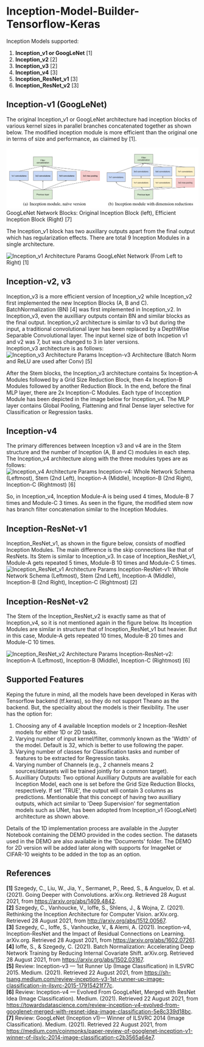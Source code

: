 # Inception-Model-Builder-Tensorflow-Keras
Inception Models supported: 
1. **Inception_v1 or GoogLeNet** [1]  
4. **Inception_v2** [2]
3. **Inception_v3** [2]  
4. **Inception_v4** [3]  
5. **Inception_ResNet_v1** [3]  
6. **Inception_ResNet_v2** [3]  

## Inception-v1 (GoogLeNet)  
The original Inception_v1 or GoogLeNet architecture had inception blocks of various kernel sizes in parallel branches concatenated together as shown below. The modified inception module is more efficient than the original one in terms of size and performance, as claimed by [1]. 

![GoogLeNet Blocks](https://github.com/Sakib1263/Inception-InceptionResNet-1D-2D-Tensorflow-Keras/blob/main/Documents/Images/GoogLeNet_Blocks.png "Inception_v1 Blocks") GoogLeNet Network Blocks: Original Inception Block (left), Efficient Inception Block (Right) [7]  

The Inception_v1 block has two auxillary outputs apart from the final output which has regularization effects. There are total 9 Inception Modules in a single architecture.

![Inception_v1 Architecture Params](https://github.com/Sakib1263/Inception-Model-Builder-Tensorflow-Keras/blob/main/Documents/Images/Inception_v1.png "Inception_v1 Architecture") GoogLeNet Network (From Left to Right) [1]  

## Inception-v2, v3
Inception_v3 is a more efficient version of Inception_v2 while Inception_v2 first implemented the new Inception Blocks (A, B and C). BatchNormalization (BN) [4] was first implemented in Inception_v2. In Inception_v3, even the auxilliary outputs contain BN and similar blocks as the final output. Inception_v2 architecture is similar to v3 but during the input, a traditional convolutional layer has been replaced by a DepthWise Separable Convolutional layer. The input kernel size of both Incpetion v1 and v2 was 7, but was changed to 3 in later versions.  
Inception_v3 architecture is as follows:  
![Inception_v3 Architecture Params](https://github.com/Sakib1263/Inception-Model-Builder-Tensorflow-Keras/blob/main/Documents/Images/Inception_v3.png "Inception_v3 Architecture") 
Inception-v3 Architecture (Batch Norm and ReLU are used after Conv) [5]  

After the Stem blocks, the Inception_v3 architecture contains 5x Inception-A Modules followed by a Grid Size Reduction Block, then 4x Inception-B Modules followed by another Reduction Block. In the end, before the final MLP layer, there are 2x Inception-C Modules. Each type of Incception Module has been depicted in the image below for Inception_v4. The MLP layer contains Global Pooling, Flattening and final Dense layer selective for Classification or Regression tasks.  

## Inception-v4  
The primary differences between Inception v3 and v4 are in the Stem structure and the number of Inception (A, B and C) modules in each step. The Inception_v4 architecture along with the three modules types are as follows:  
![Inception_v4 Architecture Params](https://github.com/Sakib1263/Inception-Model-Builder-Tensorflow-Keras/blob/main/Documents/Images/Inception_v4.png "Inception_v4 Architecture")  Inception-v4: Whole Network Schema (Leftmost), Stem (2nd Left), Inception-A (Middle), Inception-B (2nd Right), Inception-C (Rightmost) [6]

So, in Inception_v4, Inception Module-A is being used 4 times, Module-B 7 times and Module-C 3 times. As seen in the figure, the modified stem now has branch filter concatenation similar to the Inception Modules.  

## Inception-ResNet-v1  
Inception_ResNet_v1, as shown in the figure below, consists of modfied Inception Modules. The main difference is the skip connections like that of ResNets. Its Stem is similar to Inception_v3. In case of Inception_ResNet_v1, Module-A gets repeated 5 times, Module-B 10 times and Module-C 5 times.  
![Inception_ResNet_v1 Architecture Params](https://github.com/Sakib1263/Inception-Model-Builder-Tensorflow-Keras/blob/main/Documents/Images/Inception_ResNet_v1.png "Inception_ResNet_v1  Architecture")  Inception-ResNet-v1: Whole Network Schema (Leftmost), Stem (2nd Left), Inception-A (Middle), Inception-B (2nd Right), Inception-C (Rightmost) [2]  

## Inception-ResNet-v2  
The Stem of the Inception_ResNet_v2 is exactly same as that of Inception_v4, so it is not mentioned again in the figure below. Its Inception Modules are similar in structure that of Inception_ResNet_v1 but heavier. But in this case, Module-A gets repeated 10 times, Module-B 20 times and Module-C 10 times.  

![Inception_ResNet_v2 Architecture Params](https://github.com/Sakib1263/Inception-Model-Builder-Tensorflow-Keras/blob/main/Documents/Images/Inception_ResNet_v2.png "Inception_ResNet_v2  Architecture") Inception-ResNet-v2: Inception-A (Leftmost), Inception-B (Middle), Inception-C (Rightmost) [6]  

## Supported Features
Keping the future in mind, all the models have been developed in Keras with Tensorflow backend (tf.keras), so they do not support Theano as the backend. But, the speciality about the models is their flexibility. The user has the option for: 
1. Choosing any of 4 available Inception models or 2 Inception-ResNet models for either 1D or 2D tasks.
2. Varying number of input kernel/filter, commonly known as the 'Width' of the model. Default is 32, which is better to use following the paper.
3. Varying number of classes for Classification tasks and number of features to be extracted for Regression tasks.
4. Varying number of Channels (e.g., 2 channels means 2 sources/datasets will be trained jointly for a common target).
5. Auxilliary Outputs: Two optional Auxilliary Outputs are available for each Inception Model, each one is set before the Grid Size Reduction Blocks, respectively. If set 'TRUE', the output will contain 3 columns as predictions. Mentionable that this concept of having two auxilliary outputs, which act similar to 'Deep Supervision' for segmentation models such as UNet, has been adopted from Inception_v1 (GoogLeNet) architecture as shown above.  

Details of the 1D implementation process are available in the Jupyter Notebook containing the DEMO provided in the codes section. The datasets used in the DEMO are also available in the 'Documents' folder. The DEMO for 2D version will be added later along with supports for ImageNet or CIFAR-10 weights to be added in the top as an option.  


## References
**[1]** Szegedy, C., Liu, W., Jia, Y., Sermanet, P., Reed, S., & Anguelov, D. et al. (2021). Going Deeper with Convolutions. arXiv.org. Retrieved 28 August 2021, from https://arxiv.org/abs/1409.4842.  
**[2]** Szegedy, C., Vanhoucke, V., Ioffe, S., Shlens, J., & Wojna, Z. (2021). Rethinking the Inception Architecture for Computer Vision. arXiv.org. Retrieved 28 August 2021, from http://arxiv.org/abs/1512.00567.  
**[3]** Szegedy, C., Ioffe, S., Vanhoucke, V., & Alemi, A. (2021). Inception-v4, Inception-ResNet and the Impact of Residual Connections on Learning. arXiv.org. Retrieved 28 August 2021, from https://arxiv.org/abs/1602.07261.  
**[4]** Ioffe, S., & Szegedy, C. (2021). Batch Normalization: Accelerating Deep Network Training by Reducing Internal Covariate Shift. arXiv.org. Retrieved 28 August 2021, from https://arxiv.org/abs/1502.03167.  
**[5]** Review: Inception-v3 — 1st Runner Up (Image Classification) in ILSVRC 2015. Medium. (2021). Retrieved 22 August 2021, from https://sh-tsang.medium.com/review-inception-v3-1st-runner-up-image-classification-in-ilsvrc-2015-17915421f77c.  
**[6]** Review: Inception-v4 — Evolved From GoogLeNet, Merged with ResNet Idea (Image Classification). Medium. (2021). Retrieved 22 August 2021, from https://towardsdatascience.com/review-inception-v4-evolved-from-googlenet-merged-with-resnet-idea-image-classification-5e8c339d18bc.  
**[7]** Review: GoogLeNet (Inception v1)— Winner of ILSVRC 2014 (Image Classification). Medium. (2021). Retrieved 22 August 2021, from https://medium.com/coinmonks/paper-review-of-googlenet-inception-v1-winner-of-ilsvlc-2014-image-classification-c2b3565a64e7.  
